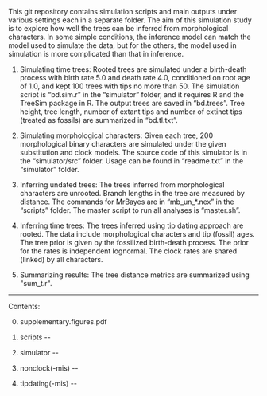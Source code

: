 This git repository contains simulation scripts and main outputs under various settings each in a separate folder.  The aim of this simulation study is to explore how well the trees can be inferred from morphological characters. In some simple conditions, the inference model can match the model used to simulate the data, but for the others, the model used in simulation is more complicated than that in inference.

1. Simulating time trees: 
Rooted trees are simulated under a birth-death process with birth rate 5.0 and death rate 4.0, conditioned on root age of 1.0, and kept 100 trees with tips no more than 50. 
The simulation script is “bd.sim.r” in the “simulator” folder, and it requires R and the TreeSim package in R. The output trees are saved in “bd.trees”. Tree height, tree length, number of extant tips and number of extinct tips (treated as fossils) are summarized in “bd.tl.txt”. 

2. Simulating morphological characters: 
Given each tree, 200 morphological binary characters are simulated under the given substitution and clock models. 
The source code of this simulator is in the “simulator/src” folder.  Usage can be found in “readme.txt” in the “simulator” folder.

3. Inferring undated trees: 
The trees inferred from morphological characters are unrooted. Branch lengths in the tree are measured by distance. The commands for MrBayes are in “mb_un_*.nex” in the “scripts” folder.  The master script to run all analyses is “master.sh”.

4. Inferring time trees: 
The trees inferred using tip dating approach are rooted. The data include morphological characters and tip (fossil) ages. The tree prior is given by the fossilized birth-death process. The prior for the rates is independent lognormal. The clock rates are shared (linked) by all characters. 

5. Summarizing results: 
The tree distance metrics are summarized using "sum_t.r".

---
Contents:

0. supplementary.figures.pdf

1. scripts -- 

2. simulator -- 

3. nonclock(-mis) --

4. tipdating(-mis) --

